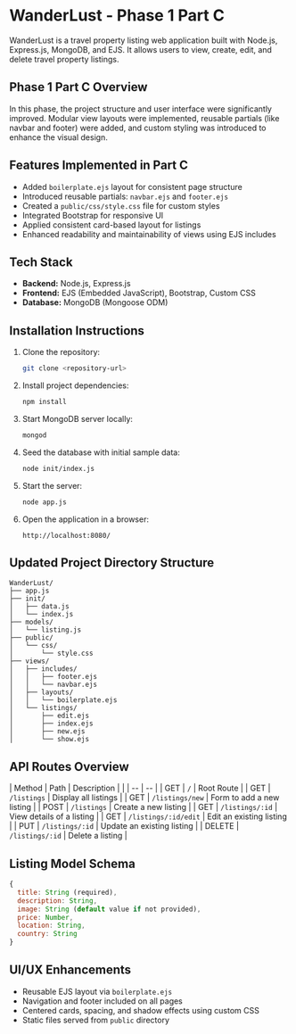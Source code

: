 # WanderLust - Phase 1 Part C

WanderLust is a travel property listing web application built with Node.js, Express.js, MongoDB, and EJS. It allows users to view, create, edit, and delete travel property listings.



## Phase 1 Part C Overview

In this phase, the project structure and user interface were significantly improved. Modular view layouts were implemented, reusable partials (like navbar and footer) were added, and custom styling was introduced to enhance the visual design.



## Features Implemented in Part C

* Added `boilerplate.ejs` layout for consistent page structure
* Introduced reusable partials: `navbar.ejs` and `footer.ejs`
* Created a `public/css/style.css` file for custom styles
* Integrated Bootstrap for responsive UI
* Applied consistent card-based layout for listings
* Enhanced readability and maintainability of views using EJS includes



## Tech Stack

* **Backend:** Node.js, Express.js
* **Frontend:** EJS (Embedded JavaScript), Bootstrap, Custom CSS
* **Database:** MongoDB (Mongoose ODM)



## Installation Instructions

1. Clone the repository:

   ```bash
   git clone <repository-url>
   ```

2. Install project dependencies:

   ```bash
   npm install
   ```

3. Start MongoDB server locally:

   ```bash
   mongod
   ```

4. Seed the database with initial sample data:

   ```bash
   node init/index.js
   ```

5. Start the server:

   ```bash
   node app.js
   ```

6. Open the application in a browser:

   ```
   http://localhost:8080/
   ```



## Updated Project Directory Structure

```
WanderLust/
├── app.js
├── init/
│   ├── data.js
│   └── index.js
├── models/
│   └── listing.js
├── public/
│   └── css/
│       └── style.css
├── views/
│   ├── includes/
│   │   ├── footer.ejs
│   │   └── navbar.ejs
│   ├── layouts/
│   │   └── boilerplate.ejs
│   └── listings/
│       ├── edit.ejs
│       ├── index.ejs
│       ├── new.ejs
│       └── show.ejs
```



## API Routes Overview

| Method | Path                 | Description                |
|  | -- | -- |
| GET    | `/`                  | Root Route                 |
| GET    | `/listings`          | Display all listings       |
| GET    | `/listings/new`      | Form to add a new listing  |
| POST   | `/listings`          | Create a new listing       |
| GET    | `/listings/:id`      | View details of a listing  |
| GET    | `/listings/:id/edit` | Edit an existing listing   |
| PUT    | `/listings/:id`      | Update an existing listing |
| DELETE | `/listings/:id`      | Delete a listing           |



## Listing Model Schema

```javascript
{
  title: String (required),
  description: String,
  image: String (default value if not provided),
  price: Number,
  location: String,
  country: String
}
```



## UI/UX Enhancements

* Reusable EJS layout via `boilerplate.ejs`
* Navigation and footer included on all pages
* Centered cards, spacing, and shadow effects using custom CSS
* Static files served from `public` directory


